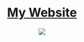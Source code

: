 <div align="center">
    <h1>
        <a href="https://chazzox.uk">My Website</a>
    </h1>
    <img src="https://github.com/chazzox/chazzox.github.io/actions/workflows/main.yml/badge.svg"/>
</div>
